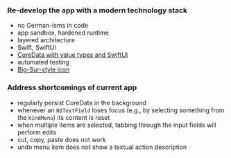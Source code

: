 ### Re-develop the app with a modern technology stack
* no German-isms in code
* app sandbox, hardened runtime
* layered architecture
* Swift, SwiftUI
* [CoreData with value types and SwiftUI](https://davedelong.com/blog/2021/04/03/core-data-and-swiftui/)
* automated testing
* [Big-Sur-style icon](https://github.com/elrumo/macOS_Big_Sur_icons_replacements/blob/master/icons/Cardhop.icns)

### Address shortcomings of current app
* regularly persist CoreData in the background
* whenever an `NSTextField` loses focus (e.g., by selecting something from the `KindMenu`) its content is reset
* when multiple items are selected, tabbing through the input fields will perform edits
* cut, copy, paste does not work
* undo menu item does not show a textual action description
